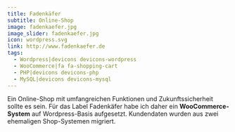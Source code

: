 ```yaml
---
title: Fadenkäfer
subtitle: Online-Shop
image: fadenkaefer.jpg
image_slider: fadenkaefer.jpg
icon: wordpress.svg
link: http://www.fadenkaefer.de
tags:
  - Wordpress|devicons devicons-wordpress
  - WooCommerce|fa fa-shopping-cart
  - PHP|devicons devicons-php
  - MySQL|devicons devicons-mysql
---
```


Ein Online-Shop mit umfangreichen Funktionen und Zukunftssicherheit sollte es sein. Für das Label Fadenkäfer habe ich daher ein **WooCommerce-System** auf Wordpress-Basis aufgesetzt. Kundendaten wurden aus zwei ehemaligen Shop-Systemen migriert.
